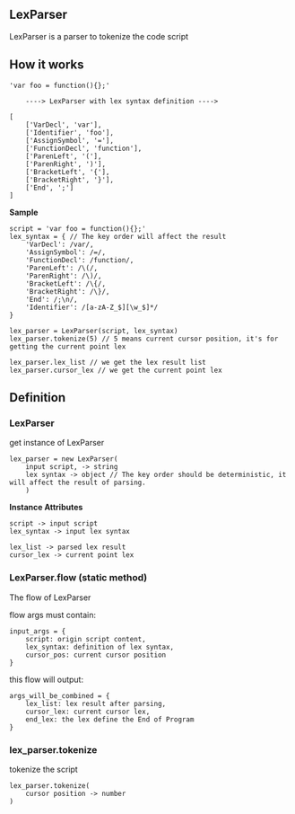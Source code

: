 ## LexParser

LexParser is a parser to tokenize the code script

## How it works

```
'var foo = function(){};'

    ----> LexParser with lex syntax definition ---->

[
    ['VarDecl', 'var'],
    ['Identifier', 'foo'],
    ['AssignSymbol', '='],
    ['FunctionDecl', 'function'],
    ['ParenLeft', '('],
    ['ParenRight', ')'],
    ['BracketLeft', '{'],
    ['BracketRight', '}'],
    ['End', ';']
]
```

**Sample**
```
script = 'var foo = function(){};'
lex_syntax = { // The key order will affect the result
    'VarDecl': /var/,
    'AssignSymbol': /=/,
    'FunctionDecl': /function/,
    'ParenLeft': /\(/,
    'ParenRight': /\)/,
    'BracketLeft': /\{/,
    'BracketRight': /\}/,
    'End': /;\n/,
    'Identifier': /[a-zA-Z_$][\w_$]*/
}

lex_parser = LexParser(script, lex_syntax)
lex_parser.tokenize(5) // 5 means current cursor position, it's for getting the current point lex

lex_parser.lex_list // we get the lex result list
lex_parser.cursor_lex // we get the current point lex
```

## Definition

### LexParser
get instance of LexParser
```
lex_parser = new LexParser(
    input script, -> string
    lex syntax -> object // The key order should be deterministic, it will affect the result of parsing.
    )
```

**Instance Attributes**
```
script -> input script
lex_syntax -> input lex syntax

lex_list -> parsed lex result
cursor_lex -> current point lex
```

### LexParser.flow (static method)
The flow of LexParser

flow args must contain:
```
input_args = {
    script: origin script content,
    lex_syntax: definition of lex syntax,
    cursor_pos: current cursor position
}
```

this flow will output:
```
args_will_be_combined = {
    lex_list: lex result after parsing,
    cursor_lex: current cursor lex,
    end_lex: the lex define the End of Program
}
```

### lex_parser.tokenize
tokenize the script
```
lex_parser.tokenize(
    cursor position -> number
)
```
